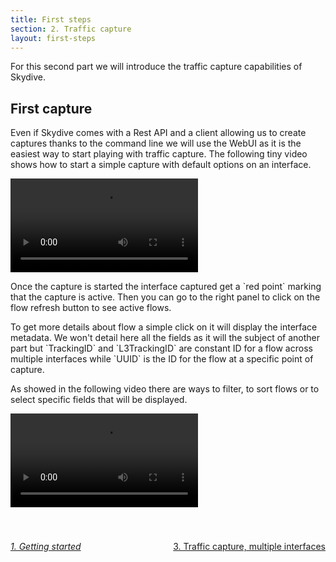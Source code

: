 ```yaml
---
title: First steps
section: 2. Traffic capture
layout: first-steps
---
```


<p>For this second part we will introduce the traffic capture capabilities of Skydive.</p>
<h2>First capture</h2>
<p>
  Even if Skydive comes with a Rest API and a client allowing us to create captures thanks to the command line
  we will use the WebUI as it is the easiest way to start playing with traffic capture.
  The following tiny video shows how to start a simple capture with default options on an interface.
</p>

<p>
  <video poster="" preload="" controls="" loop="" controlslist="nodownload" src="/assets/videos/first-steps/capture-1.webm"></video>
<p>

<p>
  Once the capture is started the interface captured get a `red point` marking that the capture is active. Then you can go to the right panel to click on the
  flow refresh button to see active flows.
</p>

<p>
  To get more details about flow a simple click on it will display the interface metadata. We won't detail here all the fields as it will
  the subject of another part but `TrackingID` and `L3TrackingID` are constant ID for a flow across multiple interfaces while `UUID`
  is the ID for the flow at a specific point of capture.
</p>

<p>
  As showed in the following video there are ways to filter, to sort flows or to select specific fields that will be displayed.
  </p>

<p>
  <video poster="" preload="" controls="" autoplay="" loop="" controlslist="nodownload" src="/assets/videos/first-steps/capture-2.webm"></video>
<p>

<div style="margin-top: 40px;">
  <p style="float:left">
    <a href="/tutorials/first-steps-1.html"><i class="fa fa-chevron-left" aria-hidden="true"> 1. Getting started</i></a>
  </p>
  <p style="float:right">
    <a href="/tutorials/first-steps-3.html">3. Traffic capture, multiple interfaces <i class="fa fa-chevron-right" aria-hidden="true"></i></a>
  </p>
</div>
